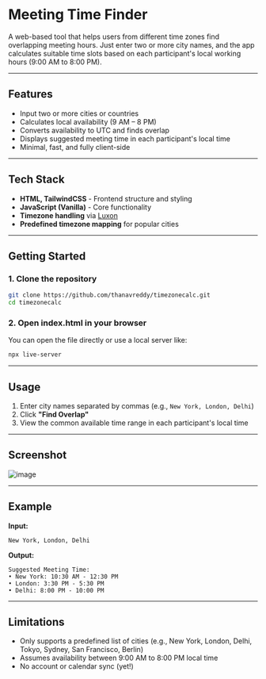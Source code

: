 # Meeting Time Finder

A web-based tool that helps users from different time zones find overlapping meeting hours. Just enter two or more city names, and the app calculates suitable time slots based on each participant's local working hours (9:00 AM to 8:00 PM).

---

## Features

-  Input two or more cities or countries
-  Calculates local availability (9 AM – 8 PM)
-  Converts availability to UTC and finds overlap
-  Displays suggested meeting time in each participant's local time
-  Minimal, fast, and fully client-side

---

## Tech Stack

- **HTML, TailwindCSS** - Frontend structure and styling
- **JavaScript (Vanilla)** - Core functionality
- **Timezone handling** via [Luxon](https://moment.github.io/luxon/)
- **Predefined timezone mapping** for popular cities

---

##  Getting Started

###  1. Clone the repository

```bash
git clone https://github.com/thanavreddy/timezonecalc.git
cd timezonecalc
```

###  2. Open index.html in your browser

You can open the file directly or use a local server like:

```bash
npx live-server
```

---

##  Usage

1. Enter city names separated by commas (e.g., `New York, London, Delhi`)
2. Click **"Find Overlap"**
3. View the common available time range in each participant's local time

---

##  Screenshot
![image](https://github.com/user-attachments/assets/3fb4d02f-9a9e-49df-8684-25af715c9a67)



---

## Example

**Input:**
```
New York, London, Delhi
```

**Output:**
```
Suggested Meeting Time:
• New York: 10:30 AM - 12:30 PM
• London: 3:30 PM - 5:30 PM
• Delhi: 8:00 PM - 10:00 PM
```

---

## Limitations

- Only supports a predefined list of cities (e.g., New York, London, Delhi, Tokyo, Sydney, San Francisco, Berlin)
- Assumes availability between 9:00 AM to 8:00 PM local time
- No account or calendar sync (yet!)

